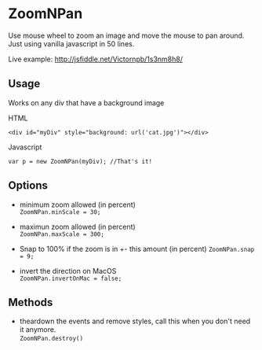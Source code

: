 # ZoomNPan
Use mouse wheel to zoom an image and move the mouse to pan around. Just using vanilla javascript in 50 lines.

Live example:
http://jsfiddle.net/Victornpb/1s3nm8h8/

Usage
----

Works on any div that have a background image

HTML
```
<div id="myDiv" style="background: url('cat.jpg')"></div>
```

Javascript
```
var p = new ZoomNPan(myDiv); //That's it!
```

Options
----

- minimum zoom allowed (in percent)  
    `ZoomNPan.minScale = 30;`
    
 - maximun zoom allowed (in percent)  
   `ZoomNPan.maxScale = 300;`
    
 - Snap to 100% if the zoom is in +- this amount (in percent) 
    `ZoomNPan.snap = 9;`
    
 - invert the direction on MacOS  
    `ZoomNPan.invertOnMac = false;`
    
    
Methods
----
    
 - theardown the events and remove styles, call this when you don't need it anymore.   
    `ZoomNPan.destroy()`

